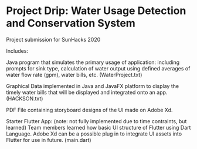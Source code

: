 # Project Drip: Water Usage Detection and Conservation System
Project submission for SunHacks 2020

Includes:

Java program that simulates the primary usage of application: including prompts for sink type, calculation of water output using defined averages of water flow rate (gpm), water bills, etc. (WaterProject.txt)

Graphical Data implemented in Java and JavaFX platform to display the timely water bills that will be displayed and integrated onto an app. (HACKSON.txt)

PDF File containing storyboard designs of the UI made on Adobe Xd.

Starter Flutter App: (note: not fully implemented due to time contraints, but learned) Team members learned how basic UI structure of Flutter using Dart Language. Adobe Xd can be a possible plug in to integrate UI assets into Flutter for use in future. (main.dart)
